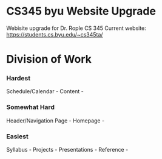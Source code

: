 # CS345 byu Website Upgrade

Webisite upgrade for Dr. Rople CS 345
Current website: https://students.cs.byu.edu/~cs345ta/

# Division of Work
### Hardest
Schedule/Calendar - 
Content -

### Somewhat Hard
Header/Navigation Page - 
Homepage - 

### Easiest 
Syllabus - 
Projects - 
Presentations - 
Reference - 
